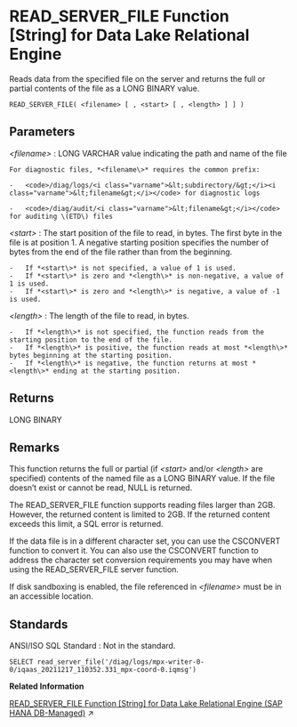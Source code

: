<!-- loio81fb732a6ce21014b442b1082d0be5af -->

# READ\_SERVER\_FILE Function \[String\] for Data Lake Relational Engine

Reads data from the specified file on the server and returns the full or partial contents of the file as a LONG BINARY value.



```
READ_SERVER_FILE( <filename> [ , <start> [ , <length> ] ] )
```



<a name="loio81fb732a6ce21014b442b1082d0be5af__read_server_file_function_parameters"/>

## Parameters

  *<filename\>* 
 :   LONG VARCHAR value indicating the path and name of the file

    For diagnostic files, *<filename\>* requires the common prefix:

    -   <code>/diag/logs/<i class="varname">&lt;subdirectory/&gt;</i><i class="varname">&lt;filename&gt;</i></code> for diagnostic logs

    -   <code>/diag/audit/<i class="varname">&lt;filename&gt;</i></code> for auditing \(ETD\) files


   *<start\>* 
 :   The start position of the file to read, in bytes. The first byte in the file is at position 1. A negative starting position specifies the number of bytes from the end of the file rather than from the beginning.

    -   If *<start\>* is not specified, a value of 1 is used.
    -   If *<start\>* is zero and *<length\>* is non-negative, a value of 1 is used.
    -   If *<start\>* is zero and *<length\>* is negative, a value of -1 is used.

   *<length\>* 
 :   The length of the file to read, in bytes.

    -   If *<length\>* is not specified, the function reads from the starting position to the end of the file.
    -   If *<length\>* is positive, the function reads at most *<length\>* bytes beginning at the starting position.
    -   If *<length\>* is negative, the function returns at most *<length\>* ending at the starting position.

 

<a name="loio81fb732a6ce21014b442b1082d0be5af__read_server_file_function_returns"/>

## Returns

LONG BINARY



<a name="loio81fb732a6ce21014b442b1082d0be5af__read_server_file_function_remarks"/>

## Remarks

This function returns the full or partial \(if *<start\>* and/or *<length\>* are specified\) contents of the named file as a LONG BINARY value. If the file doesn’t exist or cannot be read, NULL is returned.

The READ\_SERVER\_FILE function supports reading files larger than 2GB. However, the returned content is limited to 2GB. If the returned content exceeds this limit, a SQL error is returned.

If the data file is in a different character set, you can use the CSCONVERT function to convert it. You can also use the CSCONVERT function to address the character set conversion requirements you may have when using the READ\_SERVER\_FILE server function.

If disk sandboxing is enabled, the file referenced in *<filename\>* must be in an accessible location.



<a name="loio81fb732a6ce21014b442b1082d0be5af__read_server_file_function_standards"/>

## Standards

 ANSI/ISO SQL Standard
 :   Not in the standard.

 

```
SELECT read_server_file('/diag/logs/mpx-writer-0-0/iqaas_20211217_110352.331_mpx-coord-0.iqmsg')
```

**Related Information**  


[READ_SERVER_FILE Function [String] for Data Lake Relational Engine (SAP HANA DB-Managed)](https://help.sap.com/viewer/a898e08b84f21015969fa437e89860c8/2023_1_QRC/en-US/0eaddd0e507e47f397ef96f11b3d3868.html "Reads data from the specified file on the server and returns the full or partial contents of the file as a LONG BINARY value.") :arrow_upper_right:

